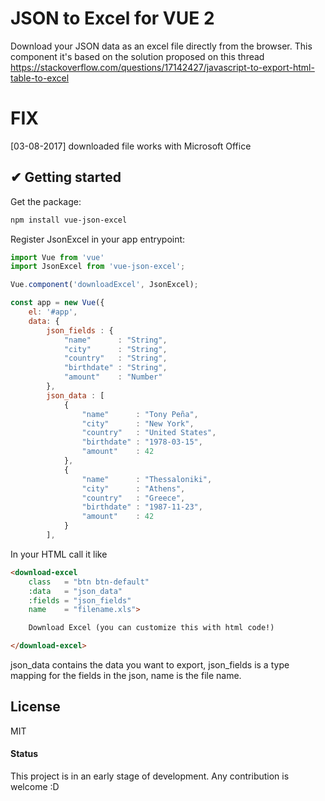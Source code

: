 # JSON to Excel for VUE 2
Download your JSON data as an excel file directly from the browser. This component it's based on the solution proposed on this thread https://stackoverflow.com/questions/17142427/javascript-to-export-html-table-to-excel

# FIX
[03-08-2017] downloaded file works with Microsoft Office


## ✔ Getting started

Get the package:
```bash
npm install vue-json-excel
```

Register JsonExcel in your app entrypoint:
```js
import Vue from 'vue'
import JsonExcel from 'vue-json-excel';

Vue.component('downloadExcel', JsonExcel);

const app = new Vue({
	el: '#app',
	data: {
		json_fields : {
		    "name"      : "String",
		    "city"      : "String",
		    "country"   : "String",
		    "birthdate" : "String",
		    "amount"    : "Number"
		},
		json_data : [
		    {
		        "name"      : "Tony Peña",
		        "city"      : "New York",
		        "country"   : "United States",
		        "birthdate" : "1978-03-15",
		        "amount"    : 42
		    },
		    {
		        "name"      : "Thessaloniki",
		        "city"      : "Athens",
		        "country"   : "Greece",
		        "birthdate" : "1987-11-23",
		        "amount"    : 42
		    }
		],
```

In your HTML call it like

```html
<download-excel
	class   = "btn btn-default"
	:data   = "json_data"
	:fields = "json_fields"
	name    = "filename.xls">

	Download Excel (you can customize this with html code!)

</download-excel>
```
json_data contains the data you want to export, json_fields is a type mapping
for the fields in the json, name is the file name.



## License
MIT



#### Status
This project is in an early stage of development. Any contribution is welcome :D
